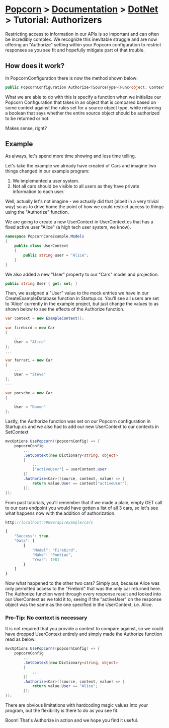 # [Popcorn](../../README.md) > [Documentation](../Documentation.md) > [DotNet](DotNetDocumentation.md) > Tutorial: Authorizers

Restricting access to information in our APIs is so important and can often be incredibly complex. We recognize this inevitable struggle
and are now offering an "Authorize" setting within your Popcorn configuration to restrict responses as you see fit 
and hopefully mitigate part of that trouble.

## How does it work?
In PopcornConfiguration there is now the method shown below:
```csharp
public PopcornConfiguration Authorize<TSourceType>(Func<object, ContextType, TSourceType, bool> authorizer)
```

What we are able to do with this is specify a function when we initialize our Popcorn Configuration that takes in an object that is compared based on some context 
against the rules set for a source object type, while returning a boolean that says whether the entire source object should be authorized to be returned or not.

Makes sense, right?

## Example
As always, let's spend more time showing and less time telling.

Let's take the example we already have created of Cars and imagine two things changed in our example program:
1. We implemented a user system.
2. Not all cars should be visible to all users as they have private information to each user.

Well, actually let's not imagine - we actually did that (albeit in a very trivial way) so as to drive home the point of how
we could restrict access to things using the "Authorize" function.

We are going to create a new UserContext in UserContext.cs that has a fixed active user "Alice" (a high tech user system, we know). 
```csharp
namespace PopcornCoreExample.Models
{
    public class UserContext
    {
        public string user = "Alice";
    }
}
```

We also added a new "User" property to our "Cars" model and projection.
```csharp
public string User { get; set; }
```

Then, we assigned a "User" value to the mock entries we have in our CreateExampleDatabase function in Startup.cs.
You'll see all users are set to 'Alice' currently in the example project, but just change the values to as shown below to 
see the effects of the Authorize function.
```csharp
var context = new ExampleContext();
...
var firebird = new Car
{
	...
    User = "Alice"
};
...

var ferrari = new Car
{
	...
    User = "Steve"
};
...

var porsche = new Car
{
	...
    User = "Damon"
};
```

Lastly, the Authorize function was set on our Popcorn configuration in Startup.cs and we also had to add our new UserContext to our 
contexts in SetContext
```csharp
mvcOptions.UsePopcorn((popcornConfig) => {
	popcornConfig
		...
		.SetContext(new Dictionary<string, object>
		{
			...
			["activeUser"] = userContext.user
		})
		.Authorize<Car>((source, context, value) => {
			return value.User == context["activeUser"];
		});
});
```

From past tutorials, you'll remember that if we made a plain, empty GET call to our cars endpoint you would have gotten a list of 
all 3 cars, so let's see what happens now with the addition of authorization.
```javascript
http://localhost:49699/api/example/cars

{
    "Success": true,
    "Data": [
        {
            "Model": "Firebird",
            "Make": "Pontiac",
            "Year": 1981
        }
    ]
}
```

Now what happened to the other two cars? Simply put, because Alice was only permitted access to the "Firebird" that was the only 
car returned here.
The Authorize function went through every response result and looked into our UserContext as we told it to, seeing if the 
"activeUser" on the response object was the same as the one specified in the UserContext, i.e. Alice.

### Pro-Tip: No context is necessary
It is not required that you provide a context to compare against, so we could have dropped UserContext entirely and simply 
made the Authorize function read as below:
```csharp
mvcOptions.UsePopcorn((popcornConfig) => {
	popcornConfig
		...
		.SetContext(new Dictionary<string, object>
		{
			...
		})
		.Authorize<Car>((source, context, value) => {
			return value.User == "Alice";
		});
});
```

There are obvious limitations with hardcoding magic values into your program, but the flexibility is there to do as you see fit.

Boom! That's Authorize in action and we hope you find it useful.